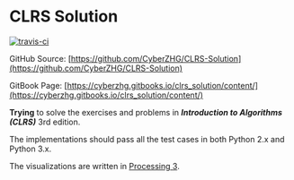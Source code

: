 CLRS Solution
=============

[![travis-ci](https://travis-ci.org/CyberZHG/CLRS-Solution.svg)](https://travis-ci.org/CyberZHG/CLRS-Solution)

GitHub Source: [https://github.com/CyberZHG/CLRS-Solution](https://github.com/CyberZHG/CLRS-Solution)

GitBook Page: [https://cyberzhg.gitbooks.io/clrs_solution/content/](https://cyberzhg.gitbooks.io/clrs_solution/content/)

__Trying__ to solve the exercises and problems in __*Introduction to Algorithms (CLRS)*__ 3rd edition.

The implementations should pass all the test cases in both Python 2.x and Python 3.x.

The visualizations are written in [Processing 3](https://processing.org/).
